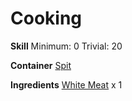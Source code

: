 <!-- TITLE: Grilled White Meat -->
<!-- SUBTITLE: The grilled lean meat of an animal -->

# Cooking
**Skill**
Minimum: 0
Trivial: 20

**Container**
[Spit](spit)

**Ingredients**
[White Meat](white-meat) x 1
